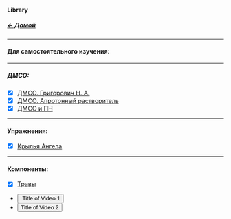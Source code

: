 #### Library
##### [← Домой](!0SB.md#OSB)   
*** 
#### Для самостоятельного изучения:
***
##### ДМСО:  
- [x] [ДМСО. Григорович Н. А.](DMSO_NANO.md#DMSO_NANO)   
- [x] [ДМСО. Апротонный растворитель](DMSO_APROTON.md#DMSO_APROTON)
- [x] [ДМСО и ПН](https://t.me/osbmd/2689)  
***
#### Упражнения:  
- [x] [Крылья Ангела](U__Krylia_Angela.md#Krylia_Angela)  

***
#### Компоненты:  
- [x] [Травы](Herba.md#Herba)  

<ul class="able-playlist" data-player="my_video_player"> <li data-poster="video1.jpg" data-width="480" data-height="360"> <span class="able-source" data-type="video/mp4" data-src="video1.mp4"> </span> <span class="able-track" data-kind="captions" data-src="video1_captions_en.vtt" data-srclang="en" data-label="English"> </span> <span class="able-track" data-kind="descriptions" data-src="video1_description_en.vtt" data-srclang="en" data-label="English"> </span> <button type="button"> <img src="video1_thumbnail.jpg" alt=""> Title of Video 1 </button> </li> <li data-youtube-id="xxxxxxxxxxx" data-youtube-desc-id="yyyyyyyyyyy"> <span class="able-track" data-kind="chapters" data-src="video2_chapters.vtt" data-srclang="en" data-label="Chapters"> </span> <button type="button"> <!-- thumbnail will be retrieved from YouTube --> Title of Video 2 </button> </li> </ul>